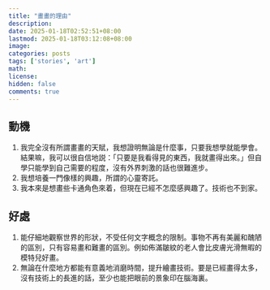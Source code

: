 ```yaml
---
title: "畫畫的理由"
description: 
date: 2025-01-18T02:52:51+08:00
lastmod: 2025-01-18T03:12:08+08:00
image: 
categories: posts
tags: ['stories', 'art']
math: 
license: 
hidden: false
comments: true
---
```


## 動機
1. 我完全沒有所謂畫畫的天賦，我想證明無論是什麼事，只要我想學就能學會。結果嘛，我可以很自信地説：「只要是我看得見的東西，我就畫得出來。」但自學只能學到自己需要的程度，沒有外界刺激的話也很難進步。
2. 我想培養一門像樣的興趣，所謂的心靈寄託。
3. 我本來是想畫些卡通角色來着，但現在已經不怎麼感興趣了。技術也不到家。

## 好處
1. 能仔細地觀察世界的形狀，不受任何文字概念的限制。事物不再有美麗和醜陋的區別，只有容易畫和難畫的區別。例如佈滿皺紋的老人會比皮膚光滑無暇的模特兒好畫。
2. 無論在什麼地方都能有意義地消磨時間，提升繪畫技術。要是已經畫得太多，沒有技術上的長進的話，至少也能把眼前的景象印在腦海裏。

